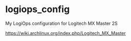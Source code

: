 # logiops_config
My LogiOps configuration for Logitech MX Master 2S

https://wiki.archlinux.org/index.php/Logitech_MX_Master
